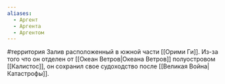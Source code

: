 ```yaml
---
aliases:
  - Аргент
  - Аргента
  - Аргентом
---
```

#территория 
Залив расположенный в южной части [[Орими Ги]]. Из-за того что он отделен от [[Океан Ветров|Океана Ветров]] полуостровом [[Калистос]], он сохранил свое судоходство после [[Великая Война|Катастрофы]].